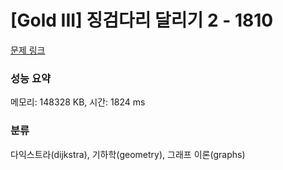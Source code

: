 # [Gold III] 징검다리 달리기 2 - 1810 

[문제 링크](https://www.acmicpc.net/problem/1810) 

### 성능 요약

메모리: 148328 KB, 시간: 1824 ms

### 분류

다익스트라(dijkstra), 기하학(geometry), 그래프 이론(graphs)

